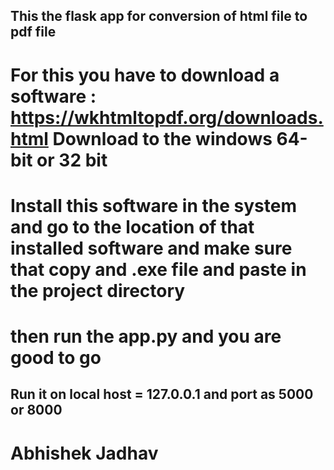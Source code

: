 ## This the flask app for conversion of html file to pdf file 

# For this you have to download a software : https://wkhtmltopdf.org/downloads.html Download to the windows 64-bit or 32 bit 

# Install this software in the system and go to the location of that installed software and make sure that copy and .exe file and paste in the project directory 

# then run the app.py and you are good to go 

## Run it on local host = 127.0.0.1 and port as 5000 or 8000

<h1> Abhishek Jadhav </h1>
